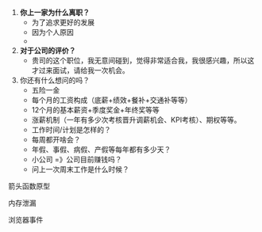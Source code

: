 1. **你上一家为什么离职？**
   - 为了追求更好的发展
   - 因为个人原因
   - 
2. **对于公司的评价？**
   - 贵司的这个职位，我无意间碰到，觉得非常适合我，我很感兴趣，所以这才过来面试，请给我一次机会。
3. 你还有什么想问的吗？
   - 五险一金
   - 每个月的工资构成（底薪+绩效+餐补+交通补等等）
   - 12个月的基本薪资+季度奖金+年终奖等等
   - 涨薪机制（一年有多少次考核晋升调薪机会、KPI考核）、期权等等。
   - 工作时间/计划是怎样的？
   - 每周都开啥会？
   - 年假、事假、病假、产假等每年都有多少天？
   - 小公司 =》公司目前赚钱吗？
   - 问上一次周末工作是什么时候？

箭头函数原型

内存泄漏

浏览器事件

